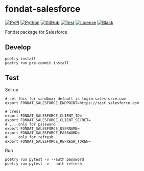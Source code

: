 # fondat-salesforce

[![PyPI](https://badge.fury.io/py/fondat-salesforce.svg)](https://badge.fury.io/py/fondat-salesforce)
[![Python](https://img.shields.io/pypi/pyversions/fondat-core)](https://python.org/)
[![GitHub](https://img.shields.io/badge/github-main-blue.svg)](https://github.com/fondat/fondat-salesforce/)
[![Test](https://github.com/fondat/fondat-salesforce/workflows/test/badge.svg)](https://github.com/fondat/fondat-salesforce/actions?query=workflow/test)
[![License](https://img.shields.io/github/license/fondat/fondat-salesforce.svg)](https://github.com/fondat/fondat-salesforce/blob/main/LICENSE)
[![Black](https://img.shields.io/badge/code%20style-black-black.svg)](https://github.com/psf/black)

Fondat package for Salesforce.

## Develop

```
poetry install
poetry run pre-commit install
```

## Test

Set up
```
# set this for sandbox; default is login.salesforce.com
export FONDAT_SALESFORCE_ENDPOINT=https://test.salesforce.com

# creds
export FONDAT_SALESFORCE_CLIENT_ID=
export FONDAT_SALESFORCE_CLIENT_SECRET=
# ... only for password
export FONDAT_SALESFORCE_USERNAME=
export FONDAT_SALESFORCE_PASSWORD=
# ... only for refresh
export FONDAT_SALESFORCE_REFRESH_TOKEN=
```

Run
```
poetry run pytest -v --auth password
poetry run pytest -v --auth refresh
```
